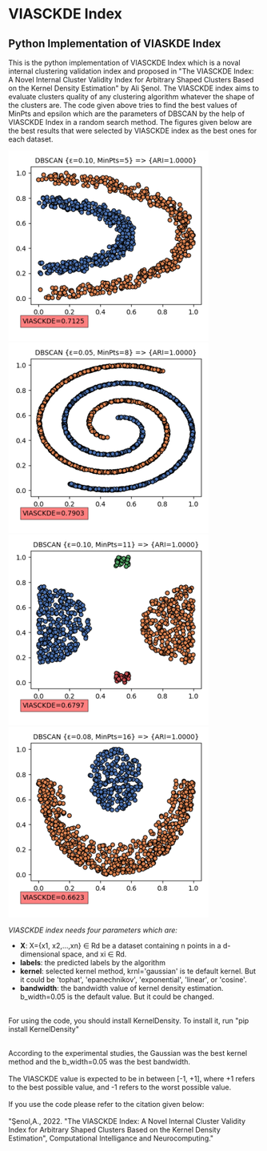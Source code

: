 # VIASCKDE Index
<h2>Python Implementation of VIASKDE Index</h2>

This is the python implementation of VIASCKDE Index which is a noval internal clustering validation index and proposed in "The VIASCKDE Index: A Novel Internal Cluster Validity Index for Arbitrary Shaped Clusters Based on the Kernel Density Estimation" by Ali Şenol. The VIASCKDE index aims to evaluate clusters quality of any clustering algorithm whatever the shape of the clusters are. The code given above tries to find the best values of MinPts and epsilon which are the parameters of DBSCAN by the help of VIASCKDE Index in a random search method. The figures given below are the best results that were selected by VIASCKDE index as the best ones for each dataset.

<img src="results/1_HalfKernel_VIASCKDE.png" width="400"/><img src="results/2_TwoSpirals_VIASCKDE.png" width="400"/><br><img src="results/3_outliers_VIASCKDE.png" width="400"/><img src="results/6_crescentfullmoon_VIASCKDE.png" width="400"/>



<i>VIASCKDE index needs four parameters which are:</i>
<ul>
   <li><b>X</b>: X={x1, x2,…,xn} ∈ Rd be a dataset containing n points in a d-dimensional space, and xi ∈ Rd.</li>
   <li><b>labels</b>: the predicted labels by the algorithm</li>
   <li><b>kernel</b>: selected kernel method, krnl='gaussian' is te default kernel. But it could be 'tophat', 'epanechnikov', 'exponential', 'linear', or 'cosine'.</li>
  <li><b>bandwidth</b>: the bandwidth value of kernel density estimation. b_width=0.05 is the default value. But it could be changed.</li>
 </ul>



<br>
For using the code, you should install KernelDensity. To install it, run "pip install KernelDensity"
<br>
<br>


According to the experimental studies, the Gaussian was the best kernel method and the b_width=0.05 was the best bandwidth. 
<br><br>
The VIASCKDE value is expected to be in between [-1, +1], where +1 refers to the best possible value, and -1 refers to the worst possible value.
<br><br>
If you use the code please refer to the citation given below:
<br><br>
"Şenol,A., 2022. "The VIASCKDE Index: A Novel Internal Cluster Validity Index for Arbitrary Shaped Clusters Based on the Kernel Density Estimation", Computational Intelligance and Neurocomputing."


